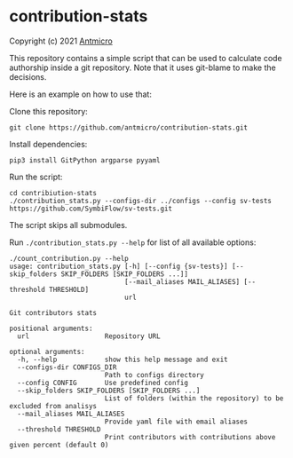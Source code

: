 # contribution-stats

Copyright (c) 2021 [Antmicro](https://antmicro.com)

This repository contains a simple script that can be used to calculate code authorship inside a git repository.
Note that it uses git-blame to make the decisions.

Here is an example on how to use that:

Clone this repository:

```
git clone https://github.com/antmicro/contribution-stats.git
```

Install dependencies:

```
pip3 install GitPython argparse pyyaml
```

Run the script:
```
cd contribiution-stats
./contribution_stats.py --configs-dir ../configs --config sv-tests https://github.com/SymbiFlow/sv-tests.git
```

The script skips all submodules.

Run `./contribution_stats.py --help` for list of all available options:

```
./count_contribution.py --help
usage: contribution_stats.py [-h] [--config {sv-tests}] [--skip_folders SKIP_FOLDERS [SKIP_FOLDERS ...]]
                             [--mail_aliases MAIL_ALIASES] [--threshold THRESHOLD]
                             url

Git contributors stats

positional arguments:
  url                   Repository URL

optional arguments:
  -h, --help            show this help message and exit
  --configs-dir CONFIGS_DIR
                        Path to configs directory
  --config CONFIG       Use predefined config
  --skip_folders SKIP_FOLDERS [SKIP_FOLDERS ...]
                        List of folders (within the repository) to be excluded from analisys
  --mail_aliases MAIL_ALIASES
                        Provide yaml file with email aliases
  --threshold THRESHOLD
                        Print contributors with contributions above given percent (default 0)
```
